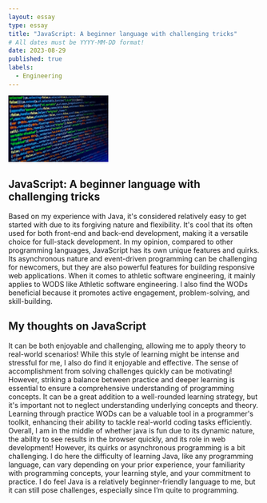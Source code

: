 ```yaml
---
layout: essay
type: essay
title: "JavaScript: A beginner language with challenging tricks"
# All dates must be YYYY-MM-DD format!
date: 2023-08-29
published: true
labels:
  - Engineering
---
```


<img width="200px" class="rounded float-start pe-4" src="../img/JavaScript.jpg">

## JavaScript: A beginner language with challenging tricks

Based on my experience with Java, it's considered relatively easy to get started with due to its forgiving nature and flexibility. It's cool that its often used for both front-end and back-end development, making it a versatile choice for full-stack development. In my opinion, compared to other programming languages, JavaScript has its own unique features and quirks. Its asynchronous nature and event-driven programming can be challenging for newcomers, but they are also powerful features for building responsive web applications. When it comes to athletic software engineering, it mainly applies to WODS like Athletic software engineering. I also find the WODs beneficial because it promotes active engagement, problem-solving, and skill-building. 

## My thoughts on JavaScript
It can be both enjoyable and challenging, allowing me to apply theory to real-world scenarios! While this style of learning might be intense and stressful for me, I also do find it enjoyable and effective. The sense of accomplishment from solving challenges quickly can be motivating! However, striking a balance between practice and deeper learning is essential to ensure a comprehensive understanding of programming concepts. It can be a great addition to a well-rounded learning strategy, but it's important not to neglect understanding underlying concepts and theory. Learning through practice WODs can be a valuable tool in a programmer's toolkit, enhancing their ability to tackle real-world coding tasks efficiently. Overall, I am in the middle of whether java is fun due to its dynamic nature, the ability to see results in the browser quickly, and its role in web development! However, its quirks or asynchronous programming is a bit challenging. I do here the difficulty of learning Java, like any programming language, can vary depending on your prior experience, your familiarity with programming concepts, your learning style, and your commitment to practice. I do feel Java is a relatively beginner-friendly language to me, but it can still pose challenges, especially since I’m quite to programming.
